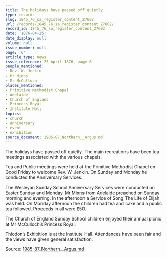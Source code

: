 ```yaml
---
title: The holidays have passed off quietly.
type: records
slug: 1845_76_sa_register_content_27602
url: /records/1845_76_sa_register_content_27602/
record_id: 1845_76_sa_register_content_27602
date: '1876-04-25'
date_display: null
volume: null
issue_number: null
page: '6'
article_type: news
issue_reference: 25 April 1876, page 6
people_mentioned:
- Rev. W. Jenkin
- Mr Minns
- Mr McCulloch
places_mentioned:
- Primitive Methodist Chapel
- Adelaide
- Church of England
- Princess Royal
- Institute Hall
topics:
- church
- anniversary
- event
- exhibition
source_document: 1985-87_Northern__Argus.md
---
```


The holidays have passed off quietly.  The main recreations have been tea meetings associated with the various chapels.

Tea and Public meetings were held at the Primitive Methodist Chapel on Good Friday to welcome Rev. W. Jenkin.  On Sunday and Monday he conducted the Anniversary Services.

The Wesleyan Sunday School Anniversary Services were conducted on Easter Sunday and Monday.  Mr Minns from Adelaide preached on Sunday morning and evening.  In the afternoon a Service of Song The Life of Elijah was held.  On Monday afternoon the children had tea and cake and a public tea followed.  Proceeds in all were £50.

The Church of England Sunday School children enjoyed their annual picnic at Mr McCulloch’s Princess Royal.

Thiodon’s Exhibition is at the Institute Hall.  Attendances have been fair and the views have given general satisfaction.

Source: [1985-87_Northern__Argus.md](/downloads/markdown/1985-87_Northern__Argus.md)

